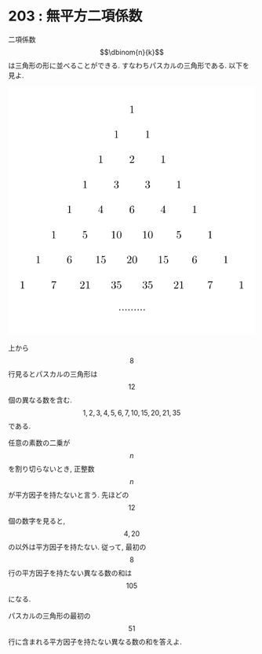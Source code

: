 # 203 : 無平方二項係数

二項係数$$\dbinom{n}{k}$$は三角形の形に並べることができる. すなわちパスカルの三角形である. 以下を見よ.

![](../../.gitbook/assets/p203-pascal.png)

上から$$8$$行見るとパスカルの三角形は$$12$$個の異なる数を含む. $$1, 2, 3, 4, 5, 6, 7, 10, 15, 20, 21, 35$$である.

任意の素数の二乗が$$n$$を割り切らないとき, 正整数$$n$$が平方因子を持たないと言う. 先ほどの$$12$$個の数字を見ると, $$4, 20$$ の以外は平方因子を持たない. 従って, 最初の$$8$$行の平方因子を持たない異なる数の和は$$105$$になる.

パスカルの三角形の最初の$$51$$行に含まれる平方因子を持たない異なる数の和を答えよ.

